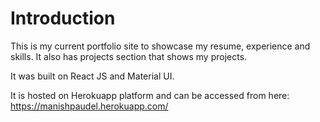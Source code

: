 # Introduction

This is my current portfolio site to showcase my resume, experience and skills. It also has projects section that shows my projects. 

It was built on React JS and Material UI.

It is hosted on Herokuapp platform and can be accessed from here: https://manishpaudel.herokuapp.com/



